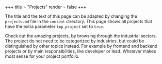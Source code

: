 +++
title = "Projects"
render = false
+++

The title and the text of this page can be adapted by changing the `projects.md` file in the `content` directory. This page shows all projects that have the extra parameter `top_project` set to `true`.

Check out the amazing projects, by browsing through the industrial sectors. The project do not need to be categorized by industries, but could be distinguished by other topics instead. For example by frontend and backend projects or by main responsibilities, like developer or lead. Whatever makes most sense for your project portfolio.
